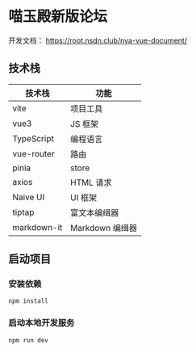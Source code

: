 # 喵玉殿新版论坛

开发文档： <https://root.nsdn.club/nya-vue-document/>

## 技术栈

|技术栈|功能|
|-|-|
|vite|项目工具|
|vue3|JS 框架|
|TypeScript|编程语言|
|vue-router|路由|
|pinia|store|
|axios|HTML 请求|
|Naive UI|UI 框架|
|tiptap|富文本编缉器|
|markdown-it|Markdown 编缉器|

## 启动项目

### 安装依赖

```shell
npm install
```

### 启动本地开发服务

```shell
npm run dev
```
